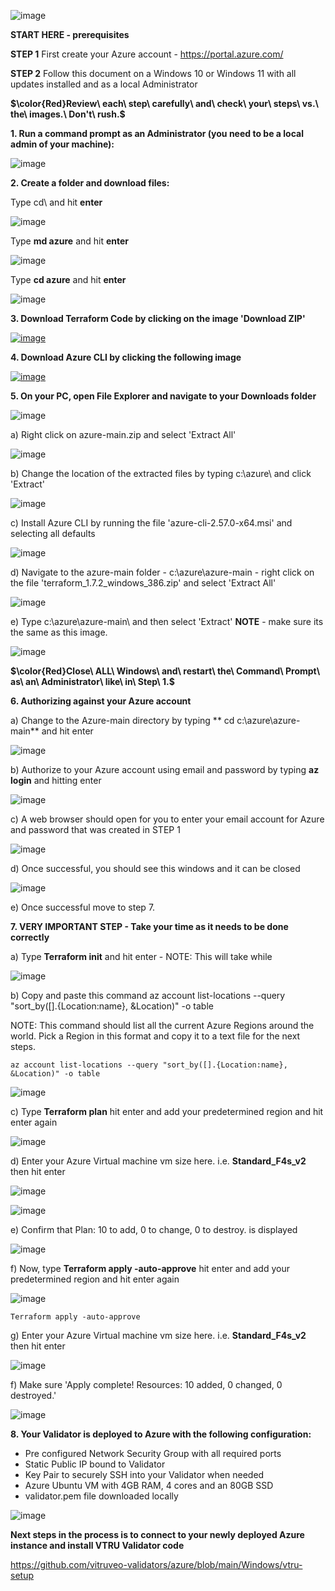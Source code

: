 
![image](https://github.com/vitruveo-validators/azure/assets/157662422/d5ddfd24-2b07-4b75-aba9-de7ecd5a4518)




**START HERE - prerequisites**

**STEP 1** First create your Azure account - https://portal.azure.com/

**STEP 2** Follow this document on a Windows 10 or Windows 11 with all updates installed and as a local Administrator 



**$\color{Red}Review\ each\ step\ carefully\ and\ check\ your\ steps\ vs.\ the\ images.\ Don't\ rush.\$**



**1. Run a command prompt as an Administrator (you need to be a local admin of your machine):**


![image](https://github.com/vitruveo-validators/aws/assets/157662422/b4131d26-9303-4072-a010-54b9ff717d83)



**2. Create a folder and download files:**

Type cd\ and hit **enter**

![image](https://github.com/vitruveo-validators/aws/assets/157662422/051ce98d-f33f-45da-a978-724ef1cdcb3b)

Type **md azure** and hit **enter**

![image](https://github.com/vitruveo-validators/azure/assets/157662422/43a876df-34f8-4e7a-aad5-2003a6c34d93)

Type **cd azure** and hit **enter**

![image](https://github.com/vitruveo-validators/azure/assets/157662422/a08704d3-ab99-4b02-8e87-8508f74ee4d2)


**3. Download Terraform Code by clicking on the image 'Download ZIP'**

[![image](https://github.com/vitruveo-validators/azure/assets/157662422/0ef2634f-0d7d-4bd6-938e-8bd802a407b5)
](https://github.com/vitruveo-validators/azure/archive/refs/heads/main.zip)



**4. Download Azure CLI by clicking the following image**

[![image](https://github.com/vitruveo-validators/azure/assets/157662422/746c64ed-32a0-48e5-9bf6-c57bf6e8ed8b)
](https://aka.ms/installazurecliwindowsx64)


**5. On your PC, open File Explorer and navigate to your Downloads folder**

![image](https://github.com/vitruveo-validators/aws/assets/157662422/ac780075-11e3-4022-8bbe-fc4c613da768)

  
a) Right click on azure-main.zip and select 'Extract All'


![image](https://github.com/vitruveo-validators/azure/assets/157662422/0cac875b-743c-4ca7-afa5-e65cd9075604)



b) Change the location of the extracted files by typing c:\azure\ and click 'Extract'

![image](https://github.com/vitruveo-validators/azure/assets/157662422/fbde6ead-3c88-48c6-a979-432a314b5f47)


c) Install Azure CLI by running the file 'azure-cli-2.57.0-x64.msi' and selecting all defaults


![image](https://github.com/vitruveo-validators/azure/assets/157662422/64a5235e-b66f-4c6c-8ce1-6e6069a1098c)


d) Navigate to the azure-main folder - c:\azure\azure-main - right click on the file 'terraform_1.7.2_windows_386.zip' and select 'Extract All'

![image](https://github.com/vitruveo-validators/azure/assets/157662422/031e197e-94bf-474b-b552-4eb0c6b6a5f2)



e) Type c:\azure\azure-main\ and then select 'Extract' **NOTE** - make sure its the same as this image.

![image](https://github.com/vitruveo-validators/azure/assets/157662422/68044d55-7a03-4bb4-b319-0ec12efe25ab)


**$\color{Red}Close\ ALL\ Windows\ and\ restart\ the\ Command\ Prompt\ as\ an\ Administrator\ like\ in\ Step\ 1.$**


**6. Authorizing against your Azure account**

a) Change to the Azure-main directory by typing ** cd c:\azure\azure-main** and hit enter

![image](https://github.com/vitruveo-validators/azure/assets/157662422/56d4ec46-346a-4045-9250-fa628c667fd5)



b) Authorize to your Azure account using email and password by typing **az login** and hitting enter

![image](https://github.com/vitruveo-validators/azure/assets/157662422/bc68e0df-b0b8-49d6-bb74-4692d0e326ce)

c) A web browser should open for you to enter your email account for Azure and password that was created in STEP 1



![image](https://github.com/vitruveo-validators/azure/assets/157662422/b60f3466-71cf-466a-b75c-0f7ec8fdd4dc)

d) Once successful, you should see this windows and it can be closed

![image](https://github.com/vitruveo-validators/azure/assets/157662422/cf3ff8bf-94c1-4d81-85b1-dbbaf21ad675)

e) Once successful move to step 7.


**7. **VERY IMPORTANT STEP** - Take your time as it needs to be done correctly**


a)  Type **Terraform init** and hit enter - NOTE: This will take while

![image](https://github.com/vitruveo-validators/azure/assets/157662422/36ddbe69-0b85-434f-9924-a55330dc2276)

b) Copy and paste this command az account list-locations --query "sort_by([].{Location:name}, &Location)" -o table

   NOTE: This command should list all the current Azure Regions around the world. Pick a Region in this format and 
         copy it to a text file for the next steps.
    

    az account list-locations --query "sort_by([].{Location:name}, &Location)" -o table


![image](https://github.com/vitruveo-validators/azure/assets/157662422/2574efc1-a04c-4e9e-a54a-b3bf5644cdd8)


c) Type **Terraform plan** hit enter and add your predetermined region and hit enter again

![image](https://github.com/vitruveo-validators/azure/assets/157662422/02b8a4c2-f967-4ae6-8ba9-e8a79e5ebcaa)

d) Enter your Azure Virtual machine vm size here. i.e. **Standard_F4s_v2** then hit enter

![image](https://github.com/vitruveo-validators/azure/assets/157662422/93c03700-9414-42d9-85cc-ffc7ec6283c3)

![image](https://github.com/vitruveo-validators/azure/assets/157662422/4283a576-3477-420c-aa0e-e925706decd6)

e) Confirm that Plan: 10 to add, 0 to change, 0 to destroy. is displayed

![image](https://github.com/vitruveo-validators/azure/assets/157662422/0c07213b-a8b4-4ccb-ae01-3e8435cb6a2b)

f) Now, type **Terraform apply -auto-approve** hit enter and add your predetermined region and hit enter again

![image](https://github.com/vitruveo-validators/azure/assets/157662422/6f75d613-1bcf-4920-af49-81714aa659c6)


    Terraform apply -auto-approve



g) Enter your Azure Virtual machine vm size here. i.e. **Standard_F4s_v2** then hit enter

![image](https://github.com/vitruveo-validators/azure/assets/157662422/68f628ba-b819-464c-be6d-01c5ae45274c)


f) Make sure 'Apply complete! Resources: 10 added, 0 changed, 0 destroyed.'


![image](https://github.com/vitruveo-validators/azure/assets/157662422/793256ba-6c4f-4cac-8896-9fd8e2e69107)




**8. Your Validator is deployed to Azure with the following configuration:**
   - Pre configured Network Security Group with all required ports
   - Static Public IP bound to Validator
   - Key Pair to securely SSH into your Validator when needed
   - Azure Ubuntu VM with 4GB RAM, 4 cores and an 80GB SSD
   - validator.pem file downloaded locally

![image](https://github.com/vitruveo-validators/azure/assets/157662422/ea822892-cb0e-46bb-9b08-6469e43b685d)



**Next steps in the process is to connect to your newly deployed Azure instance and install VTRU Validator code**



https://github.com/vitruveo-validators/azure/blob/main/Windows/vtru-setup






